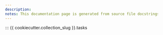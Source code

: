```yaml
---
description: 
notes: This documentation page is generated from source file docstrings.
---
```


::: {{ cookiecutter.collection_slug }}.tasks